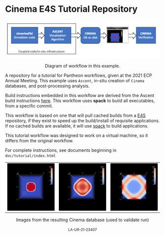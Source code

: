 # Cinema E4S Tutorial Repository 

<p align="center">
<img width="750" src="doc/img/diagram.png"/>
</p>
<p align="center">Diagram of workflow in this example.</p>

A repository for a tutorial for Pantheon workflows, given at the 2021 ECP Annual Meeting. 
This example uses `Ascent`, in-situ creation of `Cinema`
databases, and post-processing analysis. 

Build instructions embedded in this workflow are derived from the Ascent build instructions [here](https://ascent.readthedocs.io/en/latest/BuildingAscent.html). This workflow uses **spack** to build all executables, from a specific commit.

This workflow is based on one that will pull cached builds from 
a [E4S](https://e4s-project.github.io/) repository, if they exist
to speed up the build/install of requisite applications. If no cached builds are available, it will use
[spack](https://github.com/spack/spack) to build applications.

This tutorial workflow was designed to work on a virtual machine, so it differs from the original workflow.

For complete instructions, see documents beginning in `doc/tutorial/index.html` 

<p align="center">
<table>
<tr>
<td><img width="200" src="validate/data/cloverleaf3d_001.cdb/0.0/0.0_0.0_pantheon.cdb.png"</td>
<td><img width="200" src="validate/data/cloverleaf3d_001.cdb/2.0/0.0_0.0_pantheon.cdb.png"</td>
<td><img width="200" src="validate/data/cloverleaf3d_001.cdb/5.0/0.0_0.0_pantheon.cdb.png"</td>
</tr>
</table>
</p>
<p align="center">Images from the resulting Cinema database (used to validate run)</p>

<center>
<small>LA-UR-21-23407</small>
</center>
